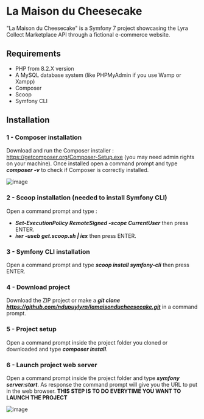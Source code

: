 # La Maison du Cheesecake
"La Maison du Cheesecake" is a Symfony 7 project showcasing the Lyra Collect Marketplace API through a fictional e-commerce website.

## Requirements

- PHP from 8.2.X version
- A MySQL database system (like PHPMyAdmin if you use Wamp or Xampp)
- Composer
- Scoop
- Symfony CLI

## Installation

### 1 - Composer installation
Download and run the Composer installer : https://getcomposer.org/Composer-Setup.exe (you may need admin rights on your machine).
Once installed open a command prompt and type ***composer -v*** to check if Composer is correctly installed.

![image](https://github.com/ndupuylyra/lamaisonducheesecake/assets/92886727/50d0a4aa-fdb2-40bd-9175-250229a3aab7)

### 2 - Scoop installation (needed to install Symfony CLI)
Open a command prompt and type :
- ***Set-ExecutionPolicy RemoteSigned -scope CurrentUser*** then press ENTER.
- ***iwr -useb get.scoop.sh | iex*** then press ENTER.

### 3 - Symfony CLI installation
Open a command prompt and type ***scoop install symfony-cli*** then press ENTER.

### 4 - Download project
Download the ZIP project or make a ***git clone https://github.com/ndupuylyra/lamaisonducheesecake.git*** in a command prompt.

### 5 - Project setup
Open a command prompt inside the project folder you cloned or downloaded and type ***composer install***.

### 6 - Launch project web server
Open a command prompt inside the project folder and type ***symfony server:start***. As response the command prompt will give you the URL to put in the web browser.
**THIS STEP IS TO DO EVERYTIME YOU WANT TO LAUNCH THE PROJECT**

![image](https://github.com/ndupuylyra/lamaisonducheesecake/assets/92886727/54c05a6d-7dc8-4f02-b4f8-1ee768466979)
